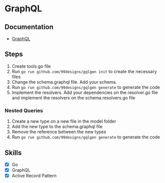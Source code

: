 # GraphQL

## Documentation

- [GraphQL](https://graphql.org/)

## Steps

1. Create tools.go file
2. Run `go run github.com/99designs/gqlgen init` to create the necessary files
3. Change the schema.graphql file. Add your schema.
4. Run `go run github.com/99designs/gqlgen generate` to generate the code
5. Implement the resolvers. Add your dependencies on the resolver.go file and implement the resolvers on the schema.resolvers.go file

### Nested Queries

1. Create a new type on a new file in the model folder
2. Add the new type to the schema.graphql file
3. Remove the reference between the new types
4. Run `go run github.com/99designs/gqlgen generate` to generate the code

## Skills

- [x] Go
- [x] GraphQL
- [x] Active Record Pattern
